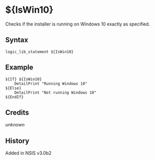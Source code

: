 # ${IsWin10}

Checks if the installer is running on Windows 10 exactly as specified.

## Syntax

    logic_lib_statement ${IsWin10}

## Example

    ${If} ${IsWin10}
        DetailPrint "Running Windows 10"
    ${Else}
        DetailPrint "Not running Windows 10"
    ${EndIf}

## Credits

*unknown*

## History

Added in NSIS v3.0b2
